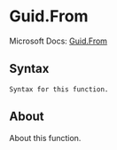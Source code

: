 ---
---

# Guid.From

Microsoft Docs: [Guid.From](https://docs.microsoft.com/en-us/powerquery-m/guid-from)

## Syntax

```powerquery-m
Syntax for this function.
```

## About

About this function.


